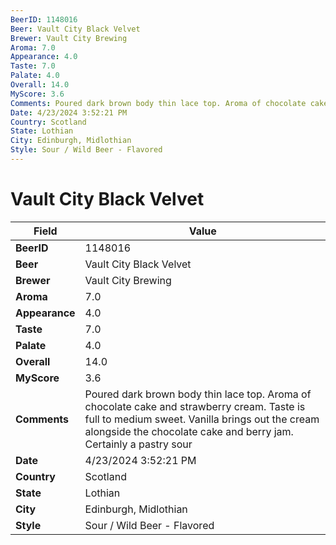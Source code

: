 ```yaml
---
BeerID: 1148016
Beer: Vault City Black Velvet
Brewer: Vault City Brewing
Aroma: 7.0
Appearance: 4.0
Taste: 7.0
Palate: 4.0
Overall: 14.0
MyScore: 3.6
Comments: Poured dark brown body thin lace top. Aroma of chocolate cake and strawberry cream. Taste is full to medium sweet. Vanilla brings out the cream alongside the chocolate cake and berry jam. Certainly a pastry sour
Date: 4/23/2024 3:52:21 PM
Country: Scotland
State: Lothian
City: Edinburgh, Midlothian
Style: Sour / Wild Beer - Flavored
---
```


# Vault City Black Velvet

| Field         | Value |
|---------------|-------|
| **BeerID** | 1148016 |
| **Beer** | Vault City Black Velvet |
| **Brewer** | Vault City Brewing |
| **Aroma** | 7.0 |
| **Appearance** | 4.0 |
| **Taste** | 7.0 |
| **Palate** | 4.0 |
| **Overall** | 14.0 |
| **MyScore** | 3.6 |
| **Comments** | Poured dark brown body thin lace top. Aroma of chocolate cake and strawberry cream. Taste is full to medium sweet. Vanilla brings out the cream alongside the chocolate cake and berry jam. Certainly a pastry sour  |
| **Date** | 4/23/2024 3:52:21 PM |
| **Country** | Scotland |
| **State** | Lothian |
| **City** | Edinburgh, Midlothian |
| **Style** | Sour / Wild Beer - Flavored |
